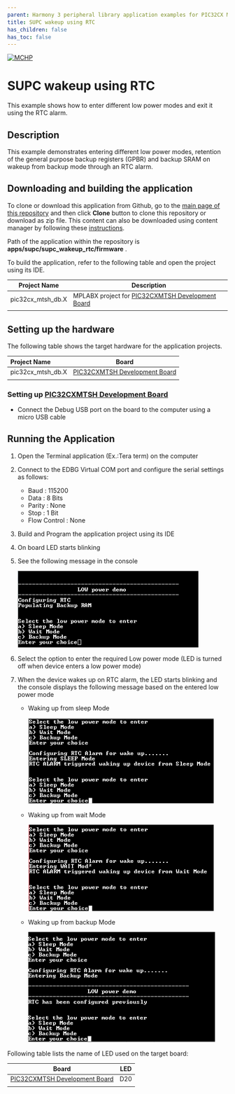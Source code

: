 ```yaml
---
parent: Harmony 3 peripheral library application examples for PIC32CX MT family
title: SUPC wakeup using RTC 
has_children: false
has_toc: false
---
```


[![MCHP](https://www.microchip.com/ResourcePackages/Microchip/assets/dist/images/logo.png)](https://www.microchip.com)

# SUPC wakeup using RTC

This example shows how to enter different low power modes and exit it using the RTC alarm.

## Description

This example demonstrates entering different low power modes, retention of the general purpose backup registers (GPBR) and backup SRAM on wakeup from backup mode through an RTC alarm.

## Downloading and building the application

To clone or download this application from Github, go to the [main page of this repository](https://github.com/Microchip-MPLAB-Harmony/csp_apps_pic32cx_mt) and then click **Clone** button to clone this repository or download as zip file.
This content can also be downloaded using content manager by following these [instructions](https://github.com/Microchip-MPLAB-Harmony/contentmanager/wiki).

Path of the application within the repository is **apps/supc/supc_wakeup_rtc/firmware** .

To build the application, refer to the following table and open the project using its IDE.

| Project Name      | Description                                    |
| ----------------- | ---------------------------------------------- |
| pic32cx_mtsh_db.X | MPLABX project for [PIC32CXMTSH Development Board](https://www.microchip.com/en-us/development-tool/PIC32CXMTSH-DB) |
|||

## Setting up the hardware

The following table shows the target hardware for the application projects.

| Project Name| Board|
|:---------|:---------:|
| pic32cx_mtsh_db.X | [PIC32CXMTSH Development Board](https://www.microchip.com/en-us/development-tool/PIC32CXMTSH-DB)
|||

### Setting up [PIC32CXMTSH Development Board](https://www.microchip.com/en-us/development-tool/PIC32CXMTSH-DB)

- Connect the Debug USB port on the board to the computer using a micro USB cable

## Running the Application

1. Open the Terminal application (Ex.:Tera term) on the computer
2. Connect to the EDBG Virtual COM port and configure the serial settings as follows:
    - Baud : 115200
    - Data : 8 Bits
    - Parity : None
    - Stop : 1 Bit
    - Flow Control : None
3. Build and Program the application project using its IDE
4. On board LED starts blinking
5. See the following message in the console

    ![output_1](images/output_supc_wakeup_rtc_1.png)

6. Select the option to enter the required Low power mode (LED is turned off when device enters a low power mode)
7. When the device wakes up on RTC alarm, the LED starts blinking and the console displays the following message based on the entered low power mode

    - Waking up from sleep Mode

        ![output_2](images/output_supc_wakeup_rtc_2.png)

    - Waking up from wait Mode

        ![output_2](images/output_supc_wakeup_rtc_3.png)

    - Waking up from backup Mode

        ![output_2](images/output_supc_wakeup_rtc_4.png)

Following table lists the name of LED used on the target board:

| Board | LED  |
| ----- | --------- |
| [PIC32CXMTSH Development Board](https://www.microchip.com/en-us/development-tool/PIC32CXMTSH-DB) | D20 |
|||
